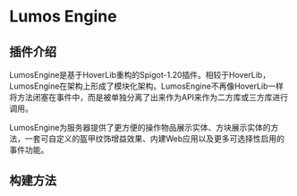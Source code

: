 # Lumos Engine

## 插件介绍
LumosEngine是基于HoverLib重构的Spigot-1.20插件。相较于HoverLib，LumosEngine在架构上形成了模块化架构。LumosEngine不再像HoverLib一样将方法闭塞在事件中，而是被单独分离了出来作为API来作为二方库或三方库进行调用。

LumosEngine为服务器提供了更方便的操作物品展示实体、方块展示实体的方法，一套可自定义的盔甲纹饰增益效果、内建Web应用以及更多可选择性启用的事件功能。

## 构建方法


